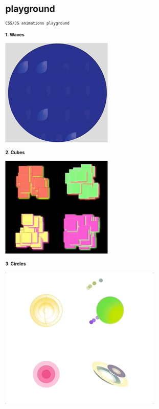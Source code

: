 # playground

    CSS/JS animations playground


#### 1. Waves

![](pictures/waves.gif)

#### 2. Cubes

![](pictures/cubes.gif)

#### 3. Circles

![](pictures/circles.gif)

